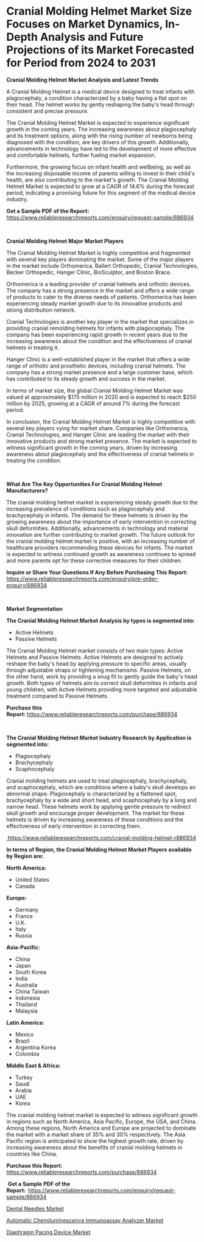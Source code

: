 <p><h1>Cranial Molding Helmet Market Size Focuses on Market Dynamics, In-Depth Analysis and Future Projections of its Market Forecasted for Period from 2024 to 2031</h1></p><p><strong>Cranial Molding Helmet Market Analysis and Latest Trends</strong></p>
<p><p>A Cranial Molding Helmet is a medical device designed to treat infants with plagiocephaly, a condition characterized by a baby having a flat spot on their head. The helmet works by gently reshaping the baby's head through consistent and precise pressure.</p><p>The Cranial Molding Helmet Market is expected to experience significant growth in the coming years. The increasing awareness about plagiocephaly and its treatment options, along with the rising number of newborns being diagnosed with the condition, are key drivers of this growth. Additionally, advancements in technology have led to the development of more effective and comfortable helmets, further fueling market expansion.</p><p>Furthermore, the growing focus on infant health and wellbeing, as well as the increasing disposable income of parents willing to invest in their child's health, are also contributing to the market's growth. The Cranial Molding Helmet Market is expected to grow at a CAGR of 14.6% during the forecast period, indicating a promising future for this segment of the medical device industry.</p></p>
<p><strong>Get a Sample PDF of the Report:&nbsp;</strong> <a href="https://www.reliableresearchreports.com/enquiry/request-sample/886934">https://www.reliableresearchreports.com/enquiry/request-sample/886934</a></p>
<p>&nbsp;</p>
<p><strong>Cranial Molding Helmet Major Market Players</strong></p>
<p><p>The Cranial Molding Helmet Market is highly competitive and fragmented with several key players dominating the market. Some of the major players in the market include Orthomerica, Ballert Orthopedic, Cranial Technologies, Becker Orthopedic, Hanger Clinic, BioSculptor, and Boston Brace.</p><p>Orthomerica is a leading provider of cranial helmets and orthotic devices. The company has a strong presence in the market and offers a wide range of products to cater to the diverse needs of patients. Orthomerica has been experiencing steady market growth due to its innovative products and strong distribution network.</p><p>Cranial Technologies is another key player in the market that specializes in providing cranial remolding helmets for infants with plagiocephaly. The company has been experiencing rapid growth in recent years due to the increasing awareness about the condition and the effectiveness of cranial helmets in treating it.</p><p>Hanger Clinic is a well-established player in the market that offers a wide range of orthotic and prosthetic devices, including cranial helmets. The company has a strong market presence and a large customer base, which has contributed to its steady growth and success in the market.</p><p>In terms of market size, the global Cranial Molding Helmet Market was valued at approximately $175 million in 2020 and is expected to reach $250 million by 2025, growing at a CAGR of around 7% during the forecast period.</p><p>In conclusion, the Cranial Molding Helmet Market is highly competitive with several key players vying for market share. Companies like Orthomerica, Cranial Technologies, and Hanger Clinic are leading the market with their innovative products and strong market presence. The market is expected to witness significant growth in the coming years, driven by increasing awareness about plagiocephaly and the effectiveness of cranial helmets in treating the condition.</p></p>
<p>&nbsp;</p>
<p><strong>What Are The Key Opportunities For Cranial Molding Helmet Manufacturers?</strong></p>
<p><p>The cranial molding helmet market is experiencing steady growth due to the increasing prevalence of conditions such as plagiocephaly and brachycephaly in infants. The demand for these helmets is driven by the growing awareness about the importance of early intervention in correcting skull deformities. Additionally, advancements in technology and material innovation are further contributing to market growth. The future outlook for the cranial molding helmet market is positive, with an increasing number of healthcare providers recommending these devices for infants. The market is expected to witness continued growth as awareness continues to spread and more parents opt for these corrective measures for their children.</p></p>
<p><strong>Inquire or Share Your Questions If Any Before Purchasing This Report:</strong> <a href="https://www.reliableresearchreports.com/enquiry/pre-order-enquiry/886934">https://www.reliableresearchreports.com/enquiry/pre-order-enquiry/886934</a></p>
<p>&nbsp;</p>
<p><strong>Market Segmentation</strong></p>
<p><strong>The Cranial Molding Helmet Market Analysis by types is segmented into:</strong></p>
<p><ul><li>Active Helmets</li><li>Passive Helmets</li></ul></p>
<p><p>The Cranial Molding Helmet market consists of two main types: Active Helmets and Passive Helmets. Active Helmets are designed to actively reshape the baby's head by applying pressure to specific areas, usually through adjustable straps or tightening mechanisms. Passive Helmets, on the other hand, work by providing a snug fit to gently guide the baby's head growth. Both types of helmets aim to correct skull deformities in infants and young children, with Active Helmets providing more targeted and adjustable treatment compared to Passive Helmets.</p></p>
<p><strong>Purchase this Report:&nbsp;</strong><a href="https://www.reliableresearchreports.com/purchase/886934">https://www.reliableresearchreports.com/purchase/886934</a></p>
<p>&nbsp;</p>
<p><strong>The Cranial Molding Helmet Market Industry Research by Application is segmented into:</strong></p>
<p><ul><li>Plagiocephaly</li><li>Brachycephaly</li><li>Scaphocephaly</li></ul></p>
<p><p>Cranial molding helmets are used to treat plagiocephaly, brachycephaly, and scaphocephaly, which are conditions where a baby's skull develops an abnormal shape. Plagiocephaly is characterized by a flattened spot, brachycephaly by a wide and short head, and scaphocephaly by a long and narrow head. These helmets work by applying gentle pressure to redirect skull growth and encourage proper development. The market for these helmets is driven by increasing awareness of these conditions and the effectiveness of early intervention in correcting them.</p></p>
<p><a href="https://www.reliableresearchreports.com/cranial-molding-helmet-r886934">&nbsp;https://www.reliableresearchreports.com/cranial-molding-helmet-r886934</a></p>
<p><strong>In terms of Region, the Cranial Molding Helmet Market Players available by Region are:</strong></p>
<p>
    <p> <strong> North America: </strong>
        <ul>
            <li>United States</li>
            <li>Canada</li>
        </ul>
        </p> 
    <p> <strong> Europe: </strong>
        <ul>
            <li>Germany</li>
            <li>France</li>
            <li>U.K.</li>
            <li>Italy</li>
            <li>Russia</li>
        </ul>
        </p> 
    <p> <strong> Asia-Pacific: </strong>
        <ul>
            <li>China</li>
            <li>Japan</li>
            <li>South Korea</li>
            <li>India</li>
            <li>Australia</li>
            <li>China Taiwan</li>
            <li>Indonesia</li>
            <li>Thailand</li>
            <li>Malaysia</li>
        </ul>
        </p> 
    <p> <strong> Latin America: </strong>
        <ul>
            <li>Mexico</li>
            <li>Brazil</li>
            <li>Argentina Korea</li>
            <li>Colombia</li>
        </ul>
        </p> 
    <p> <strong> Middle East & Africa: </strong>
        <ul>
            <li>Turkey</li>
            <li>Saudi</li>
            <li>Arabia</li>
            <li>UAE</li>
            <li>Korea</li>
        </ul>
    </p>
    </p>
<p><p>The cranial molding helmet market is expected to witness significant growth in regions such as North America, Asia Pacific, Europe, the USA, and China. Among these regions, North America and Europe are projected to dominate the market with a market share of 35% and 30% respectively. The Asia Pacific region is anticipated to show the highest growth rate, driven by increasing awareness about the benefits of cranial molding helmets in countries like China.</p></p>
<p><strong>Purchase this Report: </strong><a href="https://www.reliableresearchreports.com/purchase/886934">https://www.reliableresearchreports.com/purchase/886934</a></p>
<p>&nbsp;<strong>Get a Sample PDF of the Report:&nbsp;&nbsp;</strong><a href="https://www.reliableresearchreports.com/enquiry/request-sample/886934">https://www.reliableresearchreports.com/enquiry/request-sample/886934</a></p>
<p><strong></strong></p>
<p><p><a href="https://github.com/eugeneKim6262/Market-Research-Report-List-1/blob/main/dental-needles-market.md">Dental Needles Market</a></p><p><a href="https://github.com/markmellon1/Market-Research-Report-List-1/blob/main/automatic-chemiluminescence-immunoassay-analyzer-market.md">Automatic Chemiluminescence Immunoassay Analyzer Market</a></p><p><a href="https://github.com/qqkvdkuc33/Market-Research-Report-List-1/blob/main/diaphragm-pacing-device-market.md">Diaphragm Pacing Device Market</a></p></p>